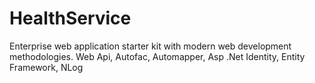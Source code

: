 # HealthService

Enterprise web application starter kit with modern web development methodologies. Web Api, Autofac, Automapper, Asp .Net Identity, Entity Framework, NLog
